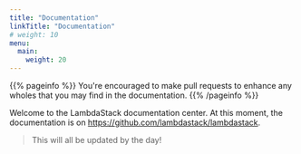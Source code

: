 ```yaml
---
title: "Documentation"
linkTitle: "Documentation"
# weight: 10
menu:
  main:
    weight: 20
---
```


{{% pageinfo %}}
You're encouraged to make pull requests to enhance any wholes that you may find in the documentation.
{{% /pageinfo %}}

Welcome to the LambdaStack documentation center. At this moment, the documentation is on https://github.com/lambdastack/lambdastack.

>This will all be updated by the day!

